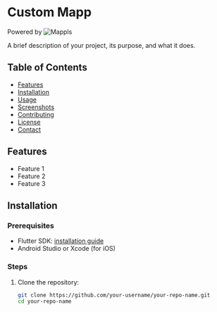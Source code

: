 # Custom Mapp

Powered by
![Mappls](https://cdn-public.mappls.com/about-mappls/assets/images/mappls-logo.svg)

A brief description of your project, its purpose, and what it does.

## Table of Contents

- [Features](#features)
- [Installation](#installation)
- [Usage](#usage)
- [Screenshots](#screenshots)
- [Contributing](#contributing)
- [License](#license)
- [Contact](#contact)

## Features

- Feature 1
- Feature 2
- Feature 3

## Installation

### Prerequisites

- Flutter SDK: [installation guide](https://flutter.dev/docs/get-started/install)
- Android Studio or Xcode (for iOS)

### Steps

1. Clone the repository:

   ```sh
   git clone https://github.com/your-username/your-repo-name.git
   cd your-repo-name
```
